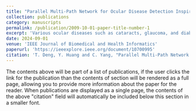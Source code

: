 ```yaml
---
title: "Parallel Multi-Path Network for Ocular Disease Detection Inspired by Visual Cognition Mechanism"
collection: publications
category: manuscripts
permalink: /publication/2009-10-01-paper-title-number-1
excerpt: 'Various ocular diseases such as cataracts, glaucoma, and diabetic retinopathy have become several major factors causing non-congenital visual impairment, which seriously threatens people's vision health. The shortage of ophthalmic medical resources has brought huge obstacles to large-scale ocular disease screening. Therefore, it is necessary to use computer-aided diagnosis (CAD) technology to achieve large-scale screening and diagnosis of ocular diseases. In this work, inspired by the human visual cognition mechanism, we propose a parallel multi-path network for multiple ocular diseases detection, called PMP-OD, which integrates the detection of multiple common ocular diseases, including cataracts, glaucoma, diabetic retinopathy, and pathological myopia.'
date: 2024-09-01
venue: 'IEEE Journal of Biomedical and Health Informatics'
paperurl: 'https://ieeexplore.ieee.org/document/10700995'
citation: 'T. Deng, Y. Huang and C. Yang, "Parallel Multi-Path Network for Ocular Disease Detection Inspired by Visual Cognition Mechanism," in IEEE Journal of Biomedical and Health Informatics, vol. 29, no. 1, pp. 345-357, Jan. 2025.'
---
```

The contents above will be part of a list of publications, if the user clicks the link for the publication than the contents of section will be rendered as a full page, allowing you to provide more information about the paper for the reader. When publications are displayed as a single page, the contents of the above "citation" field will automatically be included below this section in a smaller font.
